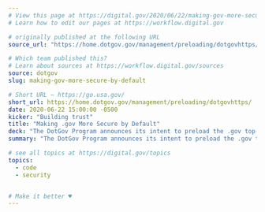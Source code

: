 ```yaml
---
# View this page at https://digital.gov/2020/06/22/making-gov-more-secure-by-default
# Learn how to edit our pages at https://workflow.digital.gov

# originally published at the following URL
source_url: "https://home.dotgov.gov/management/preloading/dotgovhttps/"

# Which team published this?
# Learn about sources at https://workflow.digital.gov/sources
source: dotgov
slug: making-gov-more-secure-by-default

# Short URL — https://go.usa.gov/
short_url: https://home.dotgov.gov/management/preloading/dotgovhttps/
date: 2020-06-22 15:00:00 -0500
kicker: "Building trust"
title: "Making .gov More Secure by Default"
deck: "The DotGov Program announces its intent to preload the .gov top-level domain in order to protect .gov site visitors."
summary: "The DotGov Program announces its intent to preload the .gov top-level domain in order to protect .gov site visitors."

# see all topics at https://digital.gov/topics
topics: 
  - code
  - security


# Make it better ♥
---
```


